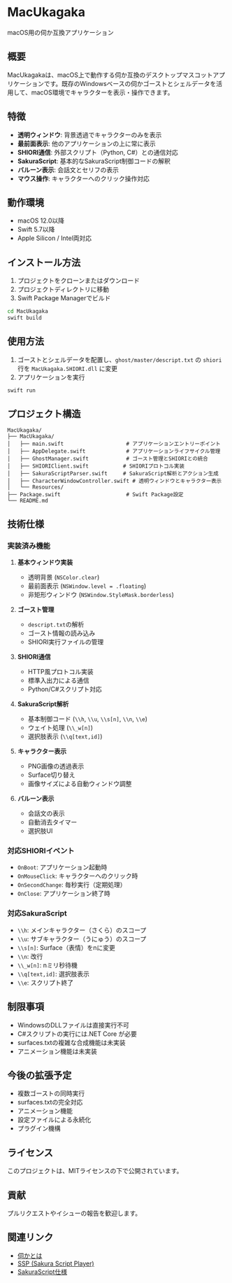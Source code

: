 # MacUkagaka

macOS用の伺か互換アプリケーション

## 概要

MacUkagakaは、macOS上で動作する伺か互換のデスクトップマスコットアプリケーションです。既存のWindowsベースの伺かゴーストとシェルデータを活用して、macOS環境でキャラクターを表示・操作できます。

## 特徴

- **透明ウィンドウ**: 背景透過でキャラクターのみを表示
- **最前面表示**: 他のアプリケーションの上に常に表示
- **SHIORI通信**: 外部スクリプト（Python, C#）との通信対応
- **SakuraScript**: 基本的なSakuraScript制御コードの解釈
- **バルーン表示**: 会話文とセリフの表示
- **マウス操作**: キャラクターへのクリック操作対応

## 動作環境

- macOS 12.0以降
- Swift 5.7以降
- Apple Silicon / Intel両対応

## インストール方法

1. プロジェクトをクローンまたはダウンロード
2. プロジェクトディレクトリに移動
3. Swift Package Managerでビルド

```bash
cd MacUkagaka
swift build
```

## 使用方法

1. ゴーストとシェルデータを配置し、`ghost/master/descript.txt` の `shiori` 行を `MacUkagaka.SHIORI.dll` に変更
2. アプリケーションを実行

```bash
swift run
```

## プロジェクト構造

```
MacUkagaka/
├── MacUkagaka/
│   ├── main.swift                    # アプリケーションエントリーポイント
│   ├── AppDelegate.swift             # アプリケーションライフサイクル管理
│   ├── GhostManager.swift            # ゴースト管理とSHIORIとの統合
│   ├── SHIORIClient.swift           # SHIORIプロトコル実装
│   ├── SakuraScriptParser.swift     # SakuraScript解析とアクション生成
│   ├── CharacterWindowController.swift # 透明ウィンドウとキャラクター表示
│   └── Resources/
├── Package.swift                     # Swift Package設定
└── README.md
```

## 技術仕様

### 実装済み機能

1. **基本ウィンドウ実装**
   - 透明背景 (`NSColor.clear`)
   - 最前面表示 (`NSWindow.level = .floating`)
   - 非矩形ウィンドウ (`NSWindow.StyleMask.borderless`)

2. **ゴースト管理**
   - `descript.txt`の解析
   - ゴースト情報の読み込み
   - SHIORI実行ファイルの管理

3. **SHIORI通信**
   - HTTP風プロトコル実装
   - 標準入出力による通信
   - Python/C#スクリプト対応

4. **SakuraScript解析**
   - 基本制御コード (`\\h`, `\\u`, `\\s[n]`, `\\n`, `\\e`)
   - ウェイト処理 (`\\_w[n]`)
   - 選択肢表示 (`\\q[text,id]`)

5. **キャラクター表示**
   - PNG画像の透過表示
   - Surface切り替え
   - 画像サイズによる自動ウィンドウ調整

6. **バルーン表示**
   - 会話文の表示
   - 自動消去タイマー
   - 選択肢UI

### 対応SHIORIイベント

- `OnBoot`: アプリケーション起動時
- `OnMouseClick`: キャラクターへのクリック時
- `OnSecondChange`: 毎秒実行（定期処理）
- `OnClose`: アプリケーション終了時

### 対応SakuraScript

- `\\h`: メインキャラクター（さくら）のスコープ
- `\\u`: サブキャラクター（うにゅう）のスコープ
- `\\s[n]`: Surface（表情）をnに変更
- `\\n`: 改行
- `\\_w[n]`: nミリ秒待機
- `\\q[text,id]`: 選択肢表示
- `\\e`: スクリプト終了

## 制限事項

- WindowsのDLLファイルは直接実行不可
- C#スクリプトの実行には.NET Core が必要
- surfaces.txtの複雑な合成機能は未実装
- アニメーション機能は未実装

## 今後の拡張予定

- 複数ゴーストの同時実行
- surfaces.txtの完全対応
- アニメーション機能
- 設定ファイルによる永続化
- プラグイン機構

## ライセンス

このプロジェクトは、MITライセンスの下で公開されています。

## 貢献

プルリクエストやイシューの報告を歓迎します。

## 関連リンク

- [伺かとは](https://ukagaka.jp/)
- [SSP (Sakura Script Player)](http://ssp.shillest.net/)
- [SakuraScript仕様](https://ssp.shillest.net/ukadoc/manual/manual_sakura_script.html)